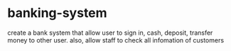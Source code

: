 # banking-system
create a bank system that allow user to sign in, cash, deposit, transfer money to other user. also, allow staff to check all infomation of customers
